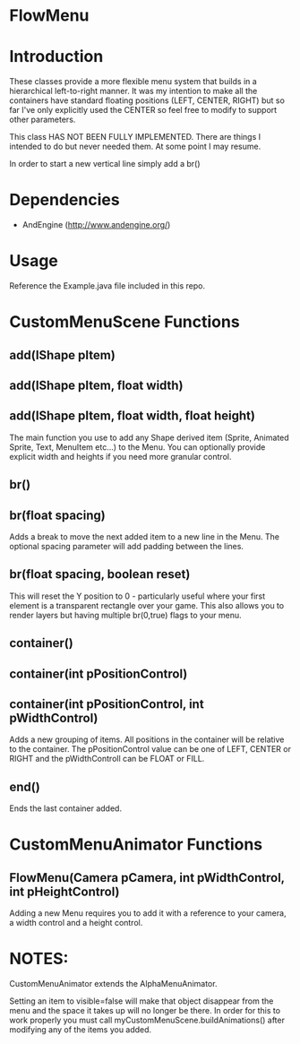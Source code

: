 FlowMenu
======================================================================

# Introduction

These classes provide a more flexible menu system that builds in a hierarchical left-to-right manner. It was my intention to make all the containers have standard floating positions (LEFT, CENTER, RIGHT) but so far I've only explicitly used the CENTER so feel free to modify to support other parameters.

This class HAS NOT BEEN FULLY IMPLEMENTED. There are things I intended to do but never needed them. At some point I may resume.

In order to start a new vertical line simply add a br() 

# Dependencies

  * AndEngine (http://www.andengine.org/)

# Usage

Reference the Example.java file included in this repo.

# CustomMenuScene Functions

## add(IShape pItem)
## add(IShape pItem, float width)
## add(IShape pItem, float width, float height)

The main function you use to add any Shape derived item (Sprite, Animated Sprite, Text, MenuItem etc...) to the Menu. You can optionally provide explicit width and heights if you need more granular control.

## br()
## br(float spacing)

Adds a break to move the next added item to a new line in the Menu. The optional spacing parameter will add padding between the lines.

## br(float spacing, boolean reset)

This will reset the Y position to 0 - particularly useful where your first element is a transparent rectangle over your game. This also allows you to render layers but having multiple br(0,true) flags to your menu.

## container()
## container(int pPositionControl)
## container(int pPositionControl, int pWidthControl)

Adds a new grouping of items. All positions in the container will be relative to the container. The pPositionControl value can be one of LEFT, CENTER or RIGHT and the pWidthControll can be FLOAT or FILL.

## end()

Ends the last container added.

# CustomMenuAnimator Functions

## FlowMenu(Camera pCamera, int pWidthControl, int pHeightControl)

Adding a new Menu requires you to add it with a reference to your camera, a width control and a height control.

# NOTES:

CustomMenuAnimator extends the AlphaMenuAnimator.

Setting an item to visible=false will make that object disappear from the menu and the space it takes up will no longer be there. In order for this to work properly you must call myCustomMenuScene.buildAnimations() after modifying any of the items you added.